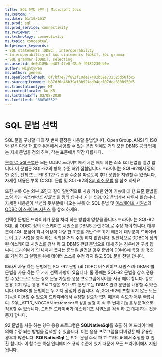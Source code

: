 ```yaml
---
title: SQL 문법 선택 | Microsoft Docs
ms.custom: ''
ms.date: 01/19/2017
ms.prod: sql
ms.prod_service: connectivity
ms.reviewer: ''
ms.technology: connectivity
ms.topic: conceptual
helpviewer_keywords:
- SQL statements [ODBC], interoperability
- interoperability of SQL statements [ODBC], SQL grammar
- SQL grammar [ODBC], selecting
ms.assetid: 4e0d189b-e407-47e0-92a9-f9982230dd0e
author: MightyPen
ms.author: genemi
ms.openlocfilehash: 6f7bf7e77f892f10de17402b59e732523d58fbc6
ms.sourcegitcommit: b87d36c46b39af8b929ad94ec707dee8800950f5
ms.translationtype: MT
ms.contentlocale: ko-KR
ms.lasthandoff: 02/08/2020
ms.locfileid: "68036552"
---
```

# <a name="choosing-an-sql-grammar"></a>SQL 문법 선택
SQL 문을 구성할 때의 첫 번째 결정은 사용할 문법입니다. Open Group, ANSI 및 ISO와 같은 다양 한 표준 본문에서 사용할 수 있는 문법 외에도 거의 모든 DBMS 공급 업체는 자체 문법을 정의 하며, 각는 표준에서 약간 다릅니다.  
  
 [부록 C: Sql 문법](../../../odbc/reference/appendixes/appendix-c-sql-grammar.md)은 모든 ODBC 드라이버에서 지원 해야 하는 최소 sql 문법을 설명 합니다. 이 문법은 SQL-92의 항목 수준 하위 집합입니다. 드라이버는 SQL-92에서 정의한 중간, 전체 또는 FIPS 127-2 전환 수준을 따르도록 추가 문법을 지원할 수 있습니다. 자세한 내용은 부록 C: SQL 문법 및 SQL-92의 [Sql 최소 문법](../../../odbc/reference/appendixes/sql-minimum-grammar.md) 을 참조 하세요.  
  
 또한 부록 C는 외부 조인과 같이 일반적으로 사용 가능한 언어 기능에 대 한 표준 문법을 포함 하는 *이스케이프 시퀀스* 를 정의 합니다 .이는 SQL-92 문법에서 다루지 않습니다. 자세한 내용은이 섹션의 뒷부분에 나오는 부록 C: SQL 문법 및 [이스케이프 시퀀스](../../../odbc/reference/develop-app/escape-sequences.md)의 [ODBC 이스케이프 시퀀스](../../../odbc/reference/appendixes/odbc-escape-sequences.md) 를 참조 하세요.  
  
 선택한 문법은 드라이버가 문을 처리 하는 방법에 영향을 줍니다. 드라이버는 SQL-92 SQL 및 ODBC 정의 이스케이프 시퀀스를 DBMS 관련 SQL로 수정 해야 합니다. 대부분의 SQL 문법이 하나 이상의 다양 한 표준을 기반으로 하기 때문에 대부분의 드라이버는이 요구 사항을 충족 하는 작업을 거의 수행 하지 않습니다. 일반적으로 ODBC에 정의 된 이스케이프 시퀀스를 검색 하 고 DBMS 관련 문법으로 대체 하는 경우에만 구성 됩니다. 드라이버가 인식 하지 못하는 문법을 발견할 경우 문법이 DBMS에 특정 한 것으로 가정 하 고 실행을 위해 데이터 소스를 수정 하지 않고 SQL 문을 전달 합니다.  
  
 따라서 사용 하는 문법에는 SQL-92 문법 (및 ODBC 이스케이프 시퀀스)과 DBMS 별 문법을 사용 하는 두 가지 선택 사항이 있습니다. 둘 중에는 SQL-92 문법을 상호 운용할 수 있으므로 모든 상호 운용 가능한 응용 프로그램에서이를 사용 해야 합니다. 상호 운용 되지 않는 응용 프로그램은 SQL-92 문법 또는 DBMS 관련 문법을 사용할 수 있습니다. DBMS 별 문법에는 두 가지 장점이 있습니다. 즉, SQL-92에 포함 되지 않은 모든 기능을 이용할 수 있으며 드라이버에서 수정할 필요가 없기 때문에 속도가 매우 빠릅니다. SQL_ATTR_NOSCAN statement 특성을 설정 하 여 두 번째 기능을 부분적으로 적용할 수 있습니다. 그러면 드라이버가 이스케이프 시퀀스를 검색 하 고 대체 하는 것을 중지 합니다.  
  
 92 문법을 사용 하는 경우 응용 프로그램은 **SQLNativeSql**를 호출 하 여 드라이버에 의해 수정 되는 방법을 검색할 수 있습니다. 이는 응용 프로그램을 디버깅할 때 유용한 경우가 많습니다. **SQLNativeSql** 는 SQL 문을 수락 하 고 드라이버에서 수정한 후 반환 합니다. 이 함수는 핵심 인터페이스 규칙 수준에 있기 때문에 모든 드라이버에서 지원 됩니다.
